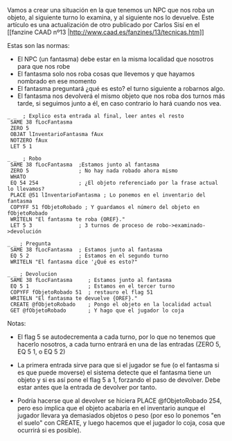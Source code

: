Vamos a crear una situación en la que tenemos un NPC que nos roba un objeto, al siguiente turno lo examina, y al siguiente nos lo devuelve. Este artículo es una actualización de otro publicado por Carlos Sisí en el [[fanzine CAAD nº13 |http://www.caad.es/fanzines/13/tecnicas.htm]]

Estas son las normas:
- El NPC (un fantasma) debe estar en la misma localidad que nosotros para que nos robe
- El fantasma solo nos roba cosas que llevemos y que hayamos nombrado en ese momento
- El fantasma preguntará ¿qué es esto? el turno siguiente a robarnos algo.
- El fantasma nos devolverá el mismo objeto que nos roba dos turnos más tarde, si seguimos junto a él, en caso contrario lo hará cuando nos vea.

```
_ _  ; Explico esta entrada al final, leer antes el resto
 SAME 38 fLocFantasma
 ZERO 5
 OBJAT lInventarioFantasma fAux
 NOTZERO fAux 
 LET 5 1

_ _  ; Robo
 SAME 38 fLocFantasma  ;Estamos junto al fantasma
 ZERO 5                ; No hay nada robado ahora mismo
 WHATO
 EQ 54 254             ; ¿El objeto referenciado por la frase actual lo llevamos?
 PLACE @51 lInventarioFantasma ; Lo ponemos en el inventario del fantasma
 COPYFF 51 fObjetoRobado ; Y guardamos el número del objeto en fObjetoRobado
 WRITELN "El fantasma te roba {OREF}."
 LET 5 3               ; 3 turnos de proceso de robo->examinado->devolución

_ _ ; Pregunta
 SAME 38 fLocFantasma  ; Estamos junto al fantasma
 EQ 5 2                ; Estamos en el segundo turno
 WRITELN "El fantasma dice '¿Qué es esto?"

_ _ ; Devolucion
 SAME 38 fLocFantasma     ; Estamos junto al fantasma
 EQ 5 1                   ; Estamos en el tercer turno
 COPYFF fObjetoRobado 51  ; restauro el flag 51
 WRITELN "El fantasma te devuelve {OREF}."
 CREATE @fObjetoRobado    ; Pongo el objeto en la localidad actual
 GET @fObjetoRobado       ; Y hago que el jugador lo coja
```
Notas:

* El flag 5 se autodecrementa a cada turno, por lo que no tenemos que hacerlo nosotros, a cada turno entrará en una de las entradas (ZERO 5, EQ 5 1, o EQ 5 2)

* La primera entrada sirve para que si el jugador se fue (o el fantasma si es que puede moverse) el sistema detecte que el fantasma tiene un objeto y si es así pone el flag 5 a 1, forzando el paso de devolver. Debe estar antes que la entrada de devolver por tanto.

* Podría hacerse que al devolver se hiciera PLACE @fObjetoRobado 254, pero eso implica que el objeto acabaría en el inventario aunque el jugador llevara ya demasiados objetos o peso (por eso lo ponemos "en el suelo" con CREATE, y luego hacemos que el jugador lo coja, cosa que ocurrirá si es posible).

